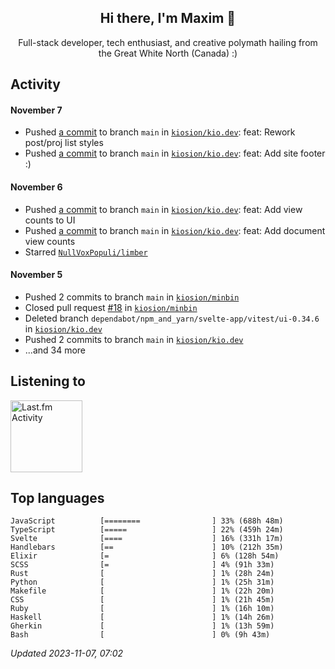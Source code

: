 <!-- deno-fmt-ignore-file -->
<div align="center">
  <h2>Hi there, I'm Maxim 👋</h2>
  <p>Full-stack developer, tech enthusiast, and creative polymath hailing from the Great White North (Canada) :)</p>
</div>


## Activity


#### November 7
* Pushed [a commit](https://github.com/kiosion/kio.dev/commit/f7733adb1410ae1dc0b5e9285b6294199db6c20a) to branch `main` in [`kiosion/kio.dev`](https://github.com/kiosion/kio.dev): feat: Rework post/proj list styles
* Pushed [a commit](https://github.com/kiosion/kio.dev/commit/d620599221262e7943f6fd1fa8bbc43c3e3982d7) to branch `main` in [`kiosion/kio.dev`](https://github.com/kiosion/kio.dev): feat: Add site footer :)

#### November 6
* Pushed [a commit](https://github.com/kiosion/kio.dev/commit/fd1fc4e5b97de8581b75ea4a907d11922a6a39b8) to branch `main` in [`kiosion/kio.dev`](https://github.com/kiosion/kio.dev): feat: Add view counts to UI
* Pushed [a commit](https://github.com/kiosion/kio.dev/commit/02fc862ba7b21a494abc99e2a111998c2e25ebbb) to branch `main` in [`kiosion/kio.dev`](https://github.com/kiosion/kio.dev): feat: Add document view counts
* Starred [`NullVoxPopuli/limber`](https://github.com/NullVoxPopuli/limber)

#### November 5
* Pushed 2 commits to branch `main` in [`kiosion/minbin`](https://github.com/kiosion/minbin)
* Closed pull request [#18](https://github.com/kiosion/minbin/pull/18) in [`kiosion/minbin`](https://github.com/kiosion/minbin)
* Deleted branch `dependabot/npm_and_yarn/svelte-app/vitest/ui-0.34.6` in [`kiosion/kio.dev`](https://github.com/kiosion/kio.dev)
* Pushed 2 commits to branch `main` in [`kiosion/kio.dev`](https://github.com/kiosion/kio.dev)
* ...and 34 more


## Listening to


<a href="https://github.com/kiosion/toru">
  <picture>
    <source media="(prefers-color-scheme: dark)" srcset="https://toru.kio.dev/api/v1/kiosion?blur&border_width=0&border_radius=26&theme=nord">
    <source media="(prefers-color-scheme: light)" srcset="https://toru.kio.dev/api/v1/kiosion?blur&border_width=0&border_radius=26&theme=light">
    <img alt="Last.fm Activity" src="https://toru.kio.dev/api/v1/kiosion?blur&border_width=0&border_radius=26" height="115" />
  </picture>
</a>


## Top languages

```
JavaScript          [========                ] 33% (688h 48m)
TypeScript          [=====                   ] 22% (459h 24m)
Svelte              [====                    ] 16% (331h 17m)
Handlebars          [==                      ] 10% (212h 35m)
Elixir              [=                       ] 6% (128h 54m)
SCSS                [=                       ] 4% (91h 33m)
Rust                [                        ] 1% (28h 24m)
Python              [                        ] 1% (25h 31m)
Makefile            [                        ] 1% (22h 20m)
CSS                 [                        ] 1% (21h 45m)
Ruby                [                        ] 1% (16h 10m)
Haskell             [                        ] 1% (14h 26m)
Gherkin             [                        ] 1% (13h 59m)
Bash                [                        ] 0% (9h 43m)
```

_Updated 2023-11-07, 07:02_
